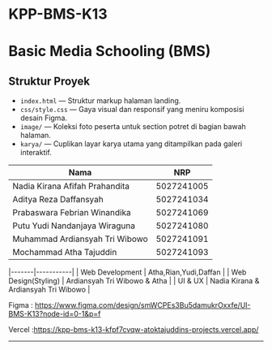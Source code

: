 # KPP-BMS-K13
# Basic Media Schooling (BMS)



## Struktur Proyek

- `index.html` — Struktur markup halaman landing.
- `css/style.css` — Gaya visual dan responsif yang meniru komposisi desain Figma.
- `image/` — Koleksi foto peserta untuk section potret di bagian bawah halaman.
- `karya/` — Cuplikan layar karya utama yang ditampilkan pada galeri interaktif.



| Nama | NRP       |
|-------|-----------|
| Nadia Kirana Afifah Prahandita | 5027241005   |
| Aditya Reza Daffansyah | 5027241034   |
| Prabaswara Febrian Winandika | 5027241069   |
| Putu Yudi Nandanjaya Wiraguna | 5027241080  |
| Muhammad Ardiansyah Tri Wibowo | 5027241091   |
| Mochammad Atha Tajuddin | 5027241093   |

|-------|-----------|
| Web Development     | Atha,Rian,Yudi,Daffan |
| Web Design(Styling) | Ardiansyah Tri Wibowo & Atha |
| UI & UX             | Nadia Kirana & Ardiansyah Tri Wibowo |

Figma    : https://www.figma.com/design/smWCPEs3Bu5damukrOxxfe/UI-BMS-K13?node-id=0-1&p=f

Vercel   :https://kpp-bms-k13-kfpf7cvqw-atoktajuddins-projects.vercel.app/

---
